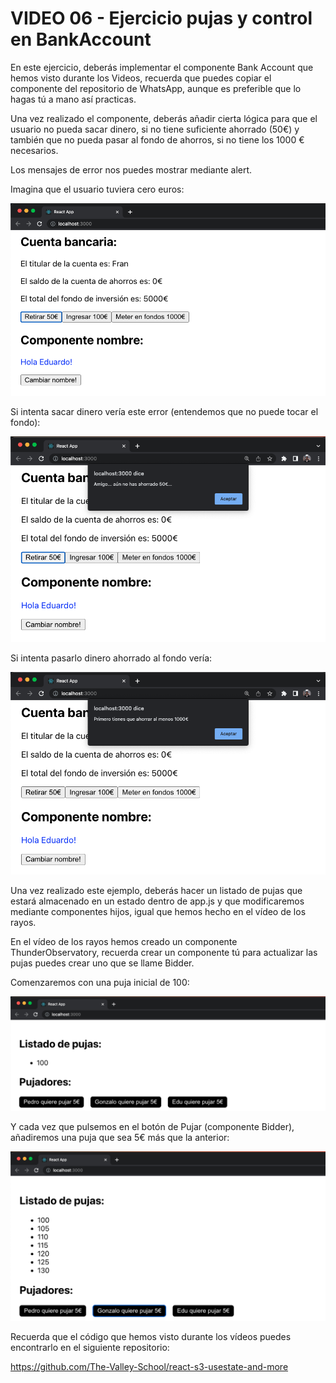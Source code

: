 # **VIDEO 06 - Ejercicio pujas y control en BankAccount**

En este ejercicio, deberás implementar el componente Bank Account que hemos visto durante los Videos, recuerda que puedes copiar el componente del repositorio de WhatsApp, aunque es preferible que lo hagas tú a mano así practicas.

Una vez realizado el componente, deberás añadir cierta lógica para que el usuario no pueda sacar dinero, si no tiene suficiente ahorrado (50€) y también que no pueda pasar al fondo de ahorros, si no tiene los 1000 € necesarios.

Los mensajes de error nos puedes mostrar mediante alert.

Imagina que el usuario tuviera cero euros:

![0-euros.png](/docs/assets/0-euros.png)

Si intenta sacar dinero vería este error (entendemos que no puede tocar el fondo):

![error-sacar.png](/docs/assets/error-sacar.png)

Si intenta pasarlo dinero ahorrado al fondo vería:

![Untitled](/docs/assets/Untitled.png)

Una vez realizado este ejemplo, deberás hacer un listado de pujas que estará almacenado en un estado dentro de app.js y que modificaremos mediante componentes hijos, igual que hemos hecho en el vídeo de los rayos.

En el vídeo de los rayos hemos creado un componente ThunderObservatory, recuerda crear un componente tú para actualizar las pujas puedes crear uno que se llame Bidder.

Comenzaremos con una puja inicial de 100:

![Untitled](/docs/assets/Untitled%201.png)

Y cada vez que pulsemos en el botón de Pujar (componente Bidder), añadiremos una puja que sea 5€ más que la anterior:

![Untitled](/docs/assets/Untitled%202.png)

Recuerda que el código que hemos visto durante los vídeos puedes encontrarlo en el siguiente repositorio:

<https://github.com/The-Valley-School/react-s3-usestate-and-more>
